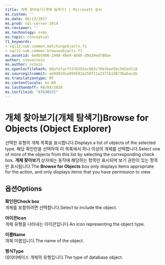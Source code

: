 ```yaml
---
title: 개체 찾아보기(개체 탐색기) | Microsoft 문서
ms.custom: ''
ms.date: 06/13/2017
ms.prod: sql-server-2014
ms.reviewer: ''
ms.technology: ssms
ms.topic: conceptual
f1_keywords:
- sql12.swb.common.matchingobjects.f1
- sql12.swb.common.browseobjects.f1
ms.assetid: 6e8b5900-1990-48e9-8666-d9a20ed786be
author: stevestein
ms.author: sstein
ms.openlocfilehash: 60afafacf337b393ac683c76b7bee5bc502ed118
ms.sourcegitcommit: ad4d92dce894592a259721a1571b1d8736abacdb
ms.translationtype: MT
ms.contentlocale: ko-KR
ms.lasthandoff: 08/04/2020
ms.locfileid: "87638531"
---
```

# <a name="browse-for-objects-object-explorer"></a><span data-ttu-id="66842-102">개체 찾아보기(개체 탐색기)</span><span class="sxs-lookup"><span data-stu-id="66842-102">Browse for Objects (Object Explorer)</span></span>
  <span data-ttu-id="66842-103">선택한 유형의 개체 목록을 표시합니다.</span><span class="sxs-lookup"><span data-stu-id="66842-103">Displays a list of objects of the selected type.</span></span> <span data-ttu-id="66842-104">해당 확인란을 선택하여 이 목록에서 하나 이상의 개체를 선택합니다.</span><span class="sxs-lookup"><span data-stu-id="66842-104">Select one of more of the objects from this list by selecting the corresponding check box.</span></span> <span data-ttu-id="66842-105">**개체 찾아보기** 상자에는 동작에 해당하는 항목만 표시되며 보기 권한이 있는 항목만 표시됩니다.</span><span class="sxs-lookup"><span data-stu-id="66842-105">The **Browse for Objects** box only displays items appropriate for the action, and only displays items that you have permission to view.</span></span>  
  
## <a name="options"></a><span data-ttu-id="66842-106">옵션</span><span class="sxs-lookup"><span data-stu-id="66842-106">Options</span></span>  
 <span data-ttu-id="66842-107">**확인란**</span><span class="sxs-lookup"><span data-stu-id="66842-107">**Check box**</span></span>  
 <span data-ttu-id="66842-108">개체를 포함하려면 선택합니다.</span><span class="sxs-lookup"><span data-stu-id="66842-108">Select to include the object.</span></span>  
  
 <span data-ttu-id="66842-109">**아이콘**</span><span class="sxs-lookup"><span data-stu-id="66842-109">**Icon**</span></span>  
 <span data-ttu-id="66842-110">개체 유형을 나타내는 아이콘입니다.</span><span class="sxs-lookup"><span data-stu-id="66842-110">An icon representing the object type.</span></span>  
  
 <span data-ttu-id="66842-111">**이름**</span><span class="sxs-lookup"><span data-stu-id="66842-111">**Name**</span></span>  
 <span data-ttu-id="66842-112">개체 이름입니다.</span><span class="sxs-lookup"><span data-stu-id="66842-112">The name of the object.</span></span>  
  
 <span data-ttu-id="66842-113">**형식**</span><span class="sxs-lookup"><span data-stu-id="66842-113">**Type**</span></span>  
 <span data-ttu-id="66842-114">데이터베이스 개체의 유형입니다.</span><span class="sxs-lookup"><span data-stu-id="66842-114">The type of database object.</span></span>  
  
  
